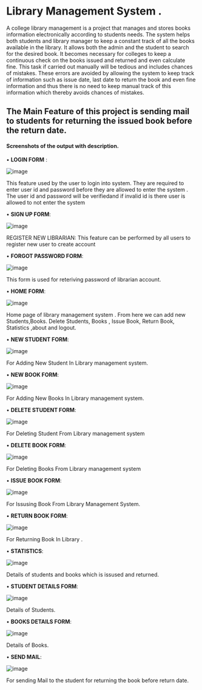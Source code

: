 # Library Management System .
A college library management is a project that manages and stores books information electronically according to students needs. The system helps both students and library manager to keep a constant track of all the books available in the library. It allows both the admin and the student to search for the desired book. It becomes necessary for colleges to keep a continuous check on the books issued and returned and even calculate fine. This task if carried out manually will be tedious and includes chances of mistakes. These errors are avoided by allowing the system to keep track of information such as issue date, last date to return the book and even fine information and thus there is no need to keep manual track of this information which thereby avoids chances of mistakes.


## The Main Feature of this project is sending mail to students for returning the issued book before the return date.


#### Screenshots of the output with description.


• **LOGIN FORM** :

![image](https://user-images.githubusercontent.com/65438429/129848896-0bc081fe-980a-43a1-8325-7a9c4766973f.png)

 

This feature used by the user to login into system. They are required to enter user id and password before they are allowed to enter the system .
The user id and password will be verifiedand if invalid id is there user is allowed to not enter the system


•	**SIGN UP FORM**:
 
 ![image](https://user-images.githubusercontent.com/65438429/129848935-a76bbacc-f63b-4ea1-8cad-8412900e40fd.png)

REGISTER NEW LIBRARIAN:
This  feature can be performed by all users to register new user to create account


•	**FORGOT PASSWORD FORM**:
 
 ![image](https://user-images.githubusercontent.com/65438429/129849054-d51208a6-ea4e-4c28-bf6f-c7e42cd086db.png)

This form is used for reteriving password of librarian account.

•	**HOME FORM**:
 
 
 ![image](https://user-images.githubusercontent.com/65438429/129849149-c11b8a6e-d753-4b72-87eb-38db5c63536b.png)

Home page of library management system . From here we can add new Students,Books. Delete Students, Books , Issue Book, Return Book, Statistics ,about and logout.



•	**NEW STUDENT FORM**:
 
 ![image](https://user-images.githubusercontent.com/65438429/129849171-de5370c4-1900-4b2a-92e0-d7ef2b186520.png)

For Adding New Student In Library management system.


•	**NEW BOOK FORM**:
 
 ![image](https://user-images.githubusercontent.com/65438429/129849212-4d4b224e-d0f3-4a2d-9a45-2377054878e4.png)

For Adding New Books In Library management system.


•	**DELETE STUDENT FORM**:
 
 ![image](https://user-images.githubusercontent.com/65438429/129849264-5f07fec4-abef-4523-a517-ba4200414924.png)

For Deleting Student  From Library management system


•	**DELETE BOOK FORM**:
 
 ![image](https://user-images.githubusercontent.com/65438429/129849282-e78dd7dc-6390-468c-b579-7806f94157fc.png)

For Deleting Books  From Library management system


•	**ISSUE BOOK FORM**:
 
 ![image](https://user-images.githubusercontent.com/65438429/129849294-cc737e76-8f0c-4af4-9c2c-1a7b7ca05455.png)

For Issusing Book From Library Management System.


•	**RETURN BOOK FORM**:
 
 ![image](https://user-images.githubusercontent.com/65438429/129849318-15b97693-be9e-4c32-8732-8c636228245e.png)

For Returning Book In Library .


•	**STATISTICS**:
 
 ![image](https://user-images.githubusercontent.com/65438429/129849347-0e618f6c-bef6-49ff-a5d1-3b8b0c851346.png)

Details of students and books which is issused and returned.


•	**STUDENT DETAILS FORM**:
 
 ![image](https://user-images.githubusercontent.com/65438429/129849373-1ff2db82-29fa-4164-8b18-394bfd248068.png)

Details of Students.


•	**BOOKS DETAILS FORM**:

![image](https://user-images.githubusercontent.com/65438429/129849681-318c659b-70a8-4004-b01f-9832cc06d473.png)

Details of Books.


•	**SEND MAIL**:

 ![image](https://user-images.githubusercontent.com/65438429/129848782-595a8f2e-8280-4dff-8e53-0e2aaa4bb30a.png)

For sending Mail to the student for returning the book before return date.
